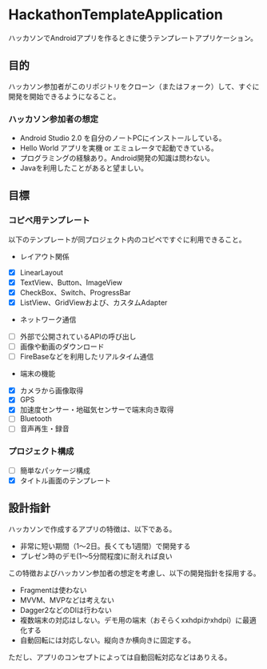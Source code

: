# HackathonTemplateApplication
ハッカソンでAndroidアプリを作るときに使うテンプレートアプリケーション。

## 目的
ハッカソン参加者がこのリポジトリをクローン（またはフォーク）して、すぐに開発を開始できるようになること。

### ハッカソン参加者の想定
 - Android Studio 2.0 を自分のノートPCにインストールしている。
 - Hello World アプリを実機 or エミュレータで起動できている。
 - プログラミングの経験あり。Android開発の知識は問わない。
 - Javaを利用したことがあると望ましい。

## 目標
### コピペ用テンプレート
以下のテンプレートが同プロジェクト内のコピペですぐに利用できること。
- レイアウト関係
 - [x] LinearLayout
 - [x] TextView、Button、ImageView
 - [x] CheckBox、Switch、ProgressBar
 - [x] ListView、GridViewおよび、カスタムAdapter
- ネットワーク通信
 - [ ] 外部で公開されているAPIの呼び出し
 - [ ] 画像や動画のダウンロード
 - [ ] FireBaseなどを利用したリアルタイム通信
- 端末の機能
 - [x] カメラから画像取得
 - [x] GPS
 - [x] 加速度センサー・地磁気センサーで端末向き取得
 - [ ] Bluetooth
 - [ ] 音声再生・録音
 
### プロジェクト構成
- [ ] 簡単なパッケージ構成
- [x] タイトル画面のテンプレート

## 設計指針
ハッカソンで作成するアプリの特徴は、以下である。
- 非常に短い期間（1〜2日。長くても1週間）で開発する
- プレゼン時のデモ(1〜5分間程度)に耐えれば良い

この特徴およびハッカソン参加者の想定を考慮し、以下の開発指針を採用する。
- Fragmentは使わない
- MVVM、MVPなどは考えない
- Dagger2などのDIは行わない
- 複数端末の対応はしない。デモ用の端末（おそらくxxhdpiかxhdpi）に最適化する
- 自動回転には対応しない。縦向きか横向きに固定する。

ただし、アプリのコンセプトによっては自動回転対応などはありえる。
